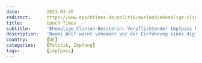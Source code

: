 ```yaml
---
date:          2021-03-30
redirect:      https://www.epochtimes.de/politik/ausland/ehemalige-clinton-beraterin-verpflichtender-impfpass-koennte-zu-ende-der-freiheit-im-westen-fuehren-a3481776.html
title:         Epoch Times
subtitle:      'Ehemalige Clinton-Beraterin: Verpflichtender Impfpass könnte zu „Ende der Freiheit im Westen“ führen'
description:   'Naomi Wolf warnt vehement vor der Einführung eines digitalen Impfpasses. Ein Corona-Impfpass würde das „Ende der Zivilgesellschaft“ bedeuten, sagt die ehemalige Beraterin von Bill Clinton.'
country:       [DE]
categories:    [Politik, Impfung]
tags:          [impfpass]
---
```


